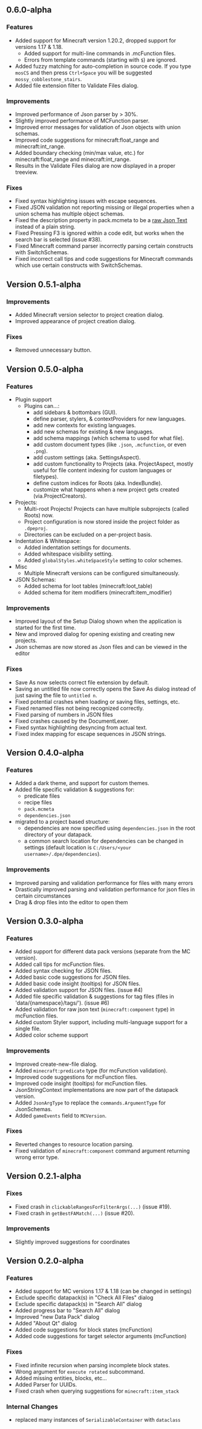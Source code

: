 ## 0.6.0-alpha
### Features 
 * Added support for Minecraft version 1.20.2, dropped support for versions 1.17 & 1.18.
   * Added support for multi-line commands in .mcFunction files.
   * Errors from template commands (starting with `$`) are ignored.
 * Added fuzzy matching for auto-completion in source code. If you type `mosCS` and then press `Ctrl+Space` you will be suggested `mossy_cobblestone_stairs`.
 * Added file extension filter to Validate Files dialog.

### Improvements
 * Improved performance of Json parser by > 30%.
 * Slightly improved performance of MCFunction parser.
 * Improved error messages for validation of Json objects with union schemas.
 * Improved code suggestions for minecraft:float_range and minecraft:int_range.
 * Added boundary checking (min/max value, etc.) for minecraft:float_range and minecraft:int_range.
 * Results in the Validate Files dialog are now displayed in a proper treeview.

### Fixes
 * Fixed syntax highlighting issues with escape sequences.
 * Fixed JSON validation not reporting missing or illegal properties when a union schema has multiple object schemas.
 * Fixed the description property in pack.mcmeta to be a [raw Json Text](https://minecraft.wiki/w/Raw_JSON_text_format) instead of a plain string.
 * Fixed Pressing F3 is ignored within a code edit, but works when the search bar is selected (issue #38).
 * Fixed Minecraft command parser incorrectly parsing certain constructs with SwitchSchemas.
 * Fixed incorrect call tips and code suggestions for Minecraft commands which use certain constructs with SwitchSchemas.


## Version 0.5.1-alpha
### Improvements
 * Added Minecraft version selector to project creation dialog.
 * Improved appearance of project creation dialog.

### Fixes
 * Removed unnecessary button.


## Version 0.5.0-alpha
### Features 
 * Plugin support
   * Plugins can...:
     * add sidebars & bottombars (GUI).
     * define parser, stylers, & contextProviders for new languages.
     * add new contexts for existing languages.
     * add new schemas for existing & new languages.
     * add schema mappings (which schema to used for what file).
     * add custom document types (like `.json`, `.mcfunction`, or even `.png`).
     * add custom settings (aka. SettingsAspect).
     * add custom functionality to Projects (aka. ProjectAspect, mostly useful for file content indexing for custom languages or filetypes).
     * define custom indices for Roots (aka. IndexBundle).
     * customize what happens when a new project gets created (via.ProjectCreators).
 * Projects:
   * Multi-root Projects! Projects can have multiple subprojects (called Roots) now.
   * Project configuration is now stored inside the project folder as `.dpeproj`.
   * Directories can be excluded on a per-project basis.
 * Indentation & Whitespace:
   * Added indentation settings for documents.
   * Added whitespace visibility setting.
   * Added `globalStyles.whiteSpaceStyle` setting to color schemes.
 * Misc
   * Multiple Minecraft versions can be configured simultaneously.
 * JSON Schemas:
   * Added schema for loot tables (minecraft:loot_table)
   * Added schema for item modifiers (minecraft:item_modifier)

### Improvements
 * Improved layout of the Setup Dialog shown when the application is started for the first time.
 * New and improved dialog for opening existing and creating new projects.
 * Json schemas are now stored as Json files and can be viewed in the editor

### Fixes
 * Save As now selects correct file extension by default.
 * Saving an untitled file now correctly opens the Save As dialog instead of just saving the file to `untitled n`.
 * Fixed potential crashes when loading or saving files, settings, etc.
 * Fixed renamed files not being recognized correctly.
 * Fixed parsing of numbers in JSON files
 * Fixed crashes caused by the DocumentLexer.
 * Fixed syntax highlighting desyncing from actual text.
 * Fixed index mapping for escape sequences in JSON strings.


## Version 0.4.0-alpha
### Features
 * Added a dark theme, and support for custom themes.
 * Added file specific validation & suggestions for:
   * predicate files
   * recipe files
   * `pack.mcmeta`
   * `dependencies.json`
 * migrated to a project based structure:
   * dependencies are now specified using `dependencies.json` in the root directory of your datapack.
   * a common search location for dependencies can be changed in settings (default location is `C:/Users/<your username>/.dpe/dependencies`).

### Improvements
 * Improved parsing and validation performance for files with many errors
 * Drastically improved parsing and validation performance for json files in certain circumstances
 * Drag & drop files into the editor to open them


## Version 0.3.0-alpha
### Features
 * Added support for different data pack versions (separate from the MC version).
 * Added call tips for mcFunction files.
 * Added syntax checking for JSON files.
 * Added basic code suggestions for JSON files.
 * Added basic code insight (tooltips) for JSON files.
 * Added validation support for JSON files. (issue #4)
 * Added file specific validation & suggestions for tag files (files in 'data/{namespace}/tags/'). (issue #6)
 * Added validation for raw json text (`minecraft:component` type) in mcFunction files.
 * Added custom Styler support, including multi-language support for a single file.
 * Added color scheme support

### Improvements
 * Improved create-new-file dialog.
 * Added `minecraft:predicate` type (for mcFunction validation).
 * Improved code suggestions for mcFunction files.
 * Improved code insight (tooltips) for mcFunction files.
 * JsonStringContext implementations are now part of the datapack version.
 * Added `JsonArgType` to replace the `commands.ArgumentType` for JsonSchemas.
 * Added `gameEvents` field to `MCVersion`.

### Fixes
 * Reverted changes to resource location parsing.
 * Fixed validation of `minecraft:component` command argument returning wrong error type.


## Version 0.2.1-alpha
### Fixes
 * Fixed crash in `clickableRangesForFilterArgs(...)` (issue #19).
 * Fixed crash in `getBestFAMatch(...)` (issue #20).

### Improvements
 * Slightly improved suggestions for coordinates


## Version 0.2.0-alpha
### Features
 * Added support for MC versions 1.17 & 1.18 (can be changed in settings)
 * Exclude specific datapack(s) in "Check All Files" dialog
 * Exclude specific datapack(s) in "Search All" dialog
 * Added progress bar to "Search All" dialog
 * Improved "new Data Pack" dialog
 * Added "About Qt" dialog
 * Added code suggestions for block states (mcFunction)
 * Added code suggestions for target selector arguments (mcFunction)

### Fixes
 * Fixed infinite recursion when parsing incomplete block states.
 * Wrong argument for `execute rotated` subcommand.
 * Added missing entities, blocks, etc...
 * Added Parser for UUIDs.
 * Fixed crash when querying suggestions for `minecraft:item_stack`

### Internal Changes
 * replaced many instances of `SerializableContainer` with `dataclass` 
